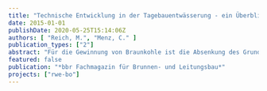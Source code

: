 ```yaml
---
title: "Technische Entwicklung in der Tagebauentwässerung - ein Überblick"
date: 2015-01-01
publishDate: 2020-05-25T15:14:06Z
authors: [ "Reich, M.", "Menz, C." ]
publication_types: ["2"]
abstract: "Für die Gewinnung von Braunkohle ist die Absenkung des Grundwasserspiegels im Rheinischen Braunkohlerevier notwendig. Die große Ausdehnung der Tagebaue, sowohl in der Fläche als auch in der Tiefe, erfordert dabei eine über mehrere Jahrzehnte anhaltende Entwässerung der Lockergesteinsschichten. Hierfür werden Sümpfungsbrunnen verwendet, die bis in eine Tiefe von 750 m reichen. Im gesamten Rheinischen Braunkohlerevier werden von der RWE Power AG ca. 1.500 solcher Brunnen zur Entwässerung der Tagebaue eingesetzt."
featured: false
publication: "*bbr Fachmagazin für Brunnen- und Leitungsbau*"
projects: ["rwe-bo"]
---
```


